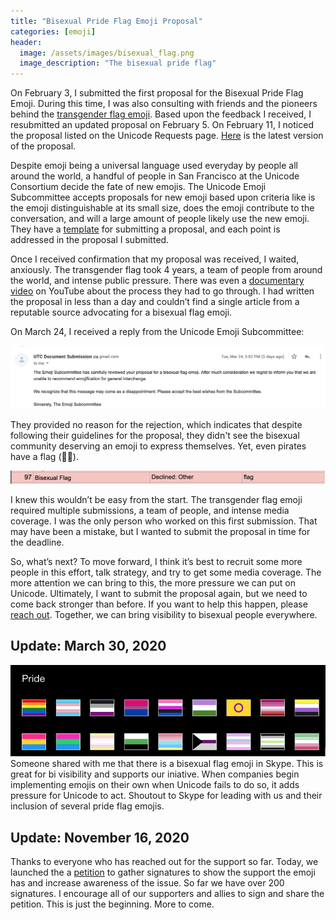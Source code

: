```yaml
---
title: "Bisexual Pride Flag Emoji Proposal"
categories: [emoji]
header:
  image: /assets/images/bisexual_flag.png
  image_description: "The bisexual pride flag"
---
```


On February 3, I submitted the first proposal for the Bisexual Pride Flag Emoji. During this time, I was also consulting with friends and the pioneers behind the [transgender flag emoji](https://www.tedeytan.com/transemoji). Based upon the feedback I received, I resubmitted an updated proposal on February 5. On February 11, I noticed the proposal listed on the Unicode Requests page. [Here]({{site.url}}/assets/documents/Proposal_For_Bisexual_Flag_Emoji.pdf) is the latest version of the proposal.

Despite emoji being a universal language used everyday by people all around the world, a handful of people in San Francisco at the Unicode Consortium decide the fate of new emojis. The Unicode Emoji Subcommittee accepts proposals for new emoji based upon criteria like is the emoji distinguishable at its small size, does the emoji contribute to the conversation, and will a large amount of people likely use the new emoji. They have a [template](https://unicode.org/emoji/proposals.html#emoji_proposals_form) for submitting a proposal, and each point is addressed in the proposal I submitted. 

Once I received confirmation that my proposal was received, I waited, anxiously. The transgender flag took 4 years, a team of people from around the world, and intense public pressure. There was even a [documentary video](https://www.youtube.com/watch?v=T5y5Sfh__-s) on YouTube about the process they had to go through. I had written the proposal in less than a day and couldn’t find a single article from a reputable source advocating for a bisexual flag emoji.

On March 24, I received a reply from the Unicode Emoji Subcommittee:

![The Emoji Subcommittee has carefully reviewed your proposal for a bisexual flag emoji. After much consideration we regret to inform you that we are unable to recommend emojification for general interchange. We recognize that this message may come as a disappointment. Please accept the best wishes from the Subcommittee. Sincerely, The Emoji Subcommittee](/assets/images/unicode_reply.png)

They provided no reason for the rejection, which indicates that despite following their guidelines for the proposal, they didn't see the bisexual community deserving an emoji to express themselves. Yet, even pirates have a flag (🏴‍☠️).

[![The bisexual flag emoji was declined without a reason](/assets/images/emoji_rejection.png)](https://unicode.org/emoji/emoji-requests.html)

I knew this wouldn’t be easy from the start. The transgender flag emoji required multiple submissions, a team of people, and intense media coverage. I was the only person who worked on this first submission. That may have been a mistake, but I wanted to submit the proposal in time for the deadline.

So, what’s next? To move forward, I think it’s best to recruit some more people in this effort, talk strategy, and try to get some media coverage. The more attention we can bring to this, the more pressure we can put on Unicode. Ultimately, I want to submit the proposal again, but we need to come back stronger than before. If you want to help this happen, please [reach out](mailto:hey@tannermarino.com). Together, we can bring visibility to bisexual people everywhere.

## Update: March 30, 2020
![Skype pride emojis](/assets/images/skype_emojis.png)
Someone shared with me that there is a bisexual flag emoji in Skype. This is great for bi visibility and supports our iniative. When companies begin implementing emojis on their own when Unicode fails to do so, it adds pressure for Unicode to act. Shoutout to Skype for leading with us and their inclusion of several pride flag emojis.

## Update: November 16, 2020
Thanks to everyone who has reached out for the support so far. Today, we launched the a [petition](https://change.org/BiFlagEmoji) to gather signatures to show the support the emoji has and increase awareness of the issue. So far we have over 200 signatures. I encourage all of our supporters and allies to sign and share the petition. This is just the beginning. More to come.
